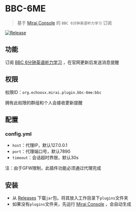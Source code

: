 # BBC-6ME

> 基于 [Mirai Console](https://github.com/mamoe/mirai-console) 的 `BBC 6分钟英语听力学习` 订阅

[![Release](https://img.shields.io/github/v/release/Echoosx/BBC-6ME)](https://github.com/Echoosx/BBC-6ME/releases)
## 功能
订阅 [BBC 6分钟英语听力学习](https://www.bbc.co.uk/learningenglish/english/features/6-minute-english) ，在官网更新后发送消息提醒

## 权限
权限ID：`org.echoosx.mirai.plugin.bbc-6me:bbc`

拥有此权限的群组和个人会接收更新提醒

## 配置
### config.yml
- `host`：代理IP，默认127.0.0.1
- `port`：代理端口号，默认7890
- `timeout`：会话超时界限，默认30s

注：由于GFW限制，此插件功能必须通过代理完成

## 安装
- 从 [Releases](https://github.com/Echoosx/BBC-6ME/releases) 下载`jar`包，将其放入工作目录下`plugins`文件夹
- 如果没有`plugins`文件夹，先运行 [Mirai Console](https://github.com/mamoe/mirai-console) ，会自动生成

